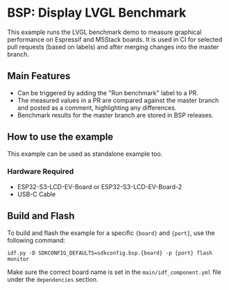 # BSP: Display LVGL Benchmark

This example runs the LVGL benchmark demo to measure graphical performance on Espressif and M5Stack boards. It is used in CI for selected pull requests (based on labels) and after merging changes into the master branch.

## Main Features
- Can be triggered by adding the "Run benchmark" label to a PR.
- The measured values in a PR are compared against the master branch and posted as a comment, highlighting any differences.
- Benchmark results for the master branch are stored in BSP releases.

## How to use the example

This example can be used as standalone example too.

### Hardware Required

* ESP32-S3-LCD-EV-Board or ESP32-S3-LCD-EV-Board-2
* USB-C Cable

## Build and Flash

To build and flash the example for a specific `{board}` and `{port}`, use the following command:

```
idf.py -D SDKCONFIG_DEFAULTS=sdkconfig.bsp.{board} -p {port} flash monitor
```
Make sure the correct board name is set in the `main/idf_component.yml` file under the `dependencies` section.


